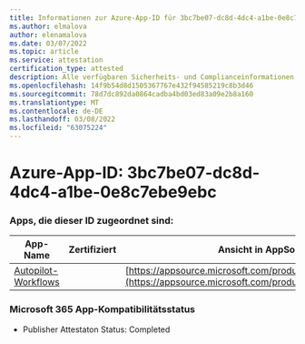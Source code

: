 ```yaml
---
title: Informationen zur Azure-App-ID für 3bc7be07-dc8d-4dc4-a1be-0e8c7ebe9ebc
ms.author: elmalova
author: elenamalova
ms.date: 03/07/2022
ms.topic: article
ms.service: attestation
certification_type: attested
description: Alle verfügbaren Sicherheits- und Complianceinformationen für 3bc7be07-dc8d-4dc4-a1be-0e8c7ebe9ebc.
ms.openlocfilehash: 14f9b54d8d1505367767e432f94585219c8b3d46
ms.sourcegitcommit: 78d7dc892da0864cadba4bd03ed83a09e2b8a160
ms.translationtype: MT
ms.contentlocale: de-DE
ms.lasthandoff: 03/08/2022
ms.locfileid: "63075224"
---
```

# <a name="azure-app-id-3bc7be07-dc8d-4dc4-a1be-0e8c7ebe9ebc"></a>Azure-App-ID: 3bc7be07-dc8d-4dc4-a1be-0e8c7ebe9ebc


### <a name="apps-associated-with-this-id"></a>Apps, die dieser ID zugeordnet sind:
| **App-Name** | **Zertifiziert** | **Ansicht in AppSource** |
|--------------|---------------|-----------------------|
| [Autopilot-Workflows](https://docs.microsoft.com/microsoft-365-app-certification/forward/WA200003745) |  | [https://appsource.microsoft.com/product/office/WA200003745](https://appsource.microsoft.com/product/office/WA200003745) |

### <a name="microsoft-365-app-compliance-status"></a>Microsoft 365 App-Kompatibilitätsstatus
- Publisher Attestaton Status: Completed
